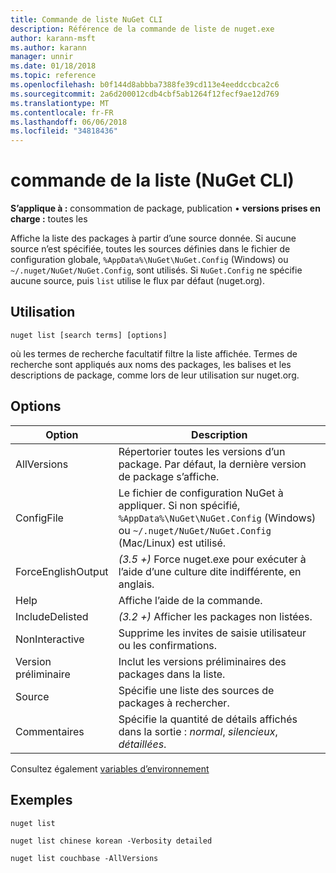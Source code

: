 ```yaml
---
title: Commande de liste NuGet CLI
description: Référence de la commande de liste de nuget.exe
author: karann-msft
ms.author: karann
manager: unnir
ms.date: 01/18/2018
ms.topic: reference
ms.openlocfilehash: b0f144d8abbba7388fe39cd113e4eeddccbca2c6
ms.sourcegitcommit: 2a6d200012cdb4cbf5ab1264f12fecf9ae12d769
ms.translationtype: MT
ms.contentlocale: fr-FR
ms.lasthandoff: 06/06/2018
ms.locfileid: "34818436"
---
```

# <a name="list-command-nuget-cli"></a>commande de la liste (NuGet CLI)

**S’applique à :** consommation de package, publication &bullet; **versions prises en charge :** toutes les

Affiche la liste des packages à partir d’une source donnée. Si aucune source n’est spécifiée, toutes les sources définies dans le fichier de configuration globale, `%AppData%\NuGet\NuGet.Config` (Windows) ou `~/.nuget/NuGet/NuGet.Config`, sont utilisés. Si `NuGet.Config` ne spécifie aucune source, puis `list` utilise le flux par défaut (nuget.org).

## <a name="usage"></a>Utilisation

```cli
nuget list [search terms] [options]
```

où les termes de recherche facultatif filtre la liste affichée. Termes de recherche sont appliqués aux noms des packages, les balises et les descriptions de package, comme lors de leur utilisation sur nuget.org.

## <a name="options"></a>Options

| Option | Description |
| --- | --- |
| AllVersions | Répertorier toutes les versions d’un package. Par défaut, la dernière version de package s’affiche. |
| ConfigFile | Le fichier de configuration NuGet à appliquer. Si non spécifié, `%AppData%\NuGet\NuGet.Config` (Windows) ou `~/.nuget/NuGet/NuGet.Config` (Mac/Linux) est utilisé.|
| ForceEnglishOutput | *(3.5 +)*  Force nuget.exe pour exécuter à l’aide d’une culture dite indifférente, en anglais. |
| Help | Affiche l’aide de la commande. |
| IncludeDelisted | *(3.2 +)*  Afficher les packages non listées. |
| NonInteractive | Supprime les invites de saisie utilisateur ou les confirmations. |
| Version préliminaire | Inclut les versions préliminaires des packages dans la liste. |
| Source | Spécifie une liste des sources de packages à rechercher. |
| Commentaires | Spécifie la quantité de détails affichés dans la sortie : *normal*, *silencieux*, *détaillées*. |

Consultez également [variables d’environnement](cli-ref-environment-variables.md)

## <a name="examples"></a>Exemples

```cli
nuget list

nuget list chinese korean -Verbosity detailed

nuget list couchbase -AllVersions
```
